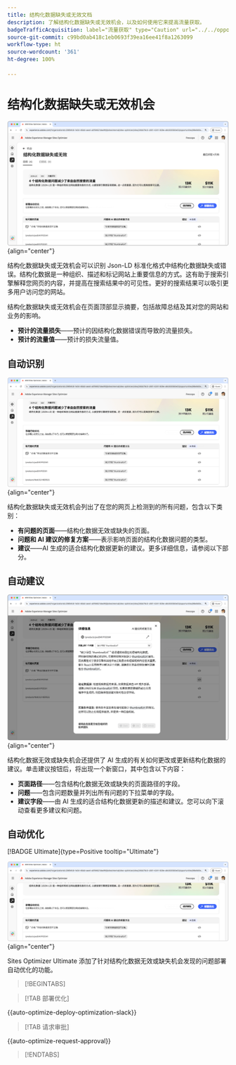 ```yaml
---
title: 结构化数据缺失或无效文档
description: 了解结构化数据缺失或无效机会，以及如何使用它来提高流量获取。
badgeTrafficAcquisition: label="流量获取" type="Caution" url="../../opportunity-types/traffic-acquisition.md" tooltip="流量获取"
source-git-commit: c99bd0ab418c1eb0693f39ea16ee41f8a1263099
workflow-type: ht
source-wordcount: '361'
ht-degree: 100%

---
```



# 结构化数据缺失或无效机会

![结构化数据缺失或无效机会](./assets/missing-or-invalid-structured-data/hero.png){align="center"}

结构化数据缺失或无效机会可以识别 Json-LD 标准化格式中结构化数据缺失或错误。结构化数据是一种组织、描述和标记网站上重要信息的方式。这有助于搜索引擎解释您网页的内容，并提高在搜索结果中的可见性。更好的搜索结果可以吸引更多用户访问您的网站。

结构化数据缺失或无效机会在页面顶部显示摘要，包括故障总结及其对您的网站和业务的影响。

* **预计的流量损失**——预计的因结构化数据错误而导致的流量损失。
* **预计的流量值**——预计的损失流量值。

## 自动识别

![自动识别结构化数据缺失或无效](./assets/missing-or-invalid-structured-data/auto-identify.png){align="center"}

结构化数据缺失或无效机会列出了在您的网页上检测到的所有问题，包含以下类别：

* **有问题的页面**——结构化数据无效或缺失的页面。
* **问题和 AI 建议的修复方案**——表示影响页面的结构化数据问题的类型。
* **建议**——AI 生成的适合结构化数据更新的建议。更多详细信息，请参阅以下部分。

## 自动建议

![自动建议结构化数据缺失或无效](./assets/missing-or-invalid-structured-data/auto-suggest.png){align="center"}

结构化数据无效或缺失机会还提供了 AI 生成的有关如何更改或更新结构化数据的建议。单击建议按钮后，将出现一个新窗口，其中包含以下内容：

* **页面路径**——包含结构化数据无效或缺失的页面路径的字段。
* **问题**——包含问题数量并列出所有问题的下拉菜单的字段。
* **建议字段**——由 AI 生成的适合结构化数据更新的描述和建议。您可以向下滚动查看更多建议和问题。

## 自动优化

[!BADGE Ultimate]{type=Positive tooltip="Ultimate"}

![自动优化建议的结构化数据缺失或无效](./assets/missing-or-invalid-structured-data/auto-optimize.png){align="center"}

Sites Optimizer Ultimate 添加了针对结构化数据无效或缺失机会发现的问题部署自动优化的功能。<!--- TBD-need more in-depth and opportunity specific information here. What does the auto-optimization do?-->

>[!BEGINTABS]

>[!TAB 部署优化]

{{auto-optimize-deploy-optimization-slack}}

>[!TAB 请求审批]

{{auto-optimize-request-approval}}

>[!ENDTABS]
